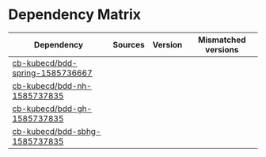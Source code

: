 # Dependency Matrix

Dependency | Sources | Version | Mismatched versions
---------- | ------- | ------- | -------------------
[cb-kubecd/bdd-spring-1585736667](https://github.com/cb-kubecd/bdd-spring-1585736667.git) |  | []() | 
[cb-kubecd/bdd-nh-1585737835](https://github.com/cb-kubecd/bdd-nh-1585737835.git) |  | []() | 
[cb-kubecd/bdd-gh-1585737835](https://github.com/cb-kubecd/bdd-gh-1585737835.git) |  | []() | 
[cb-kubecd/bdd-sbhg-1585737835](https://github.com/cb-kubecd/bdd-sbhg-1585737835.git) |  | []() | 
